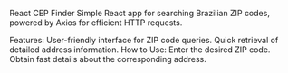 React CEP Finder
Simple React app for searching Brazilian ZIP codes, powered by Axios for efficient HTTP requests.

Features:
User-friendly interface for ZIP code queries.
Quick retrieval of detailed address information.
How to Use:
Enter the desired ZIP code.
Obtain fast details about the corresponding address.
